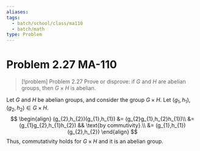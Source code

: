 ```yaml
---
aliases: 
tags:
  - batch/school/class/ma110
  - batch/math
type: Problem
---
```

# Problem 2.27 MA-110

> [!problem] Problem 2.27
> Prove or disprove: if $G$ and $H$ are abelian groups, then $G\times H$ is abelian.

Let $G$ and $H$ be abelian groups, and consider the group $G\times H$. Let $(g_{1},h_{1}),(g_{2},h_{2}) \in G\times H$.
$$
\begin{align}
(g_{2},h_{2})(g_{1},h_{1}) &= (g_{2}g_{1},h_{2}h_{1})\\
&= (g_{1}g_{2},h_{1}h_{2}) && \text{by commutivity}.\\
&= (g_{1},h_{1})(g_{2},h_{2})
\end{align}
$$
Thus, commutativity holds for $G\times H$ and it is an abelian group.
